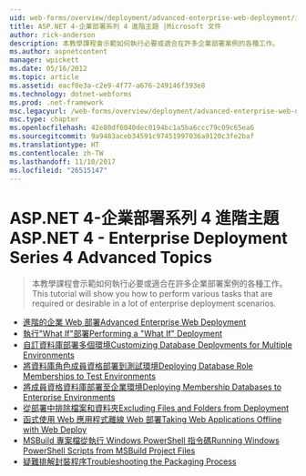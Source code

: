 ```yaml
---
uid: web-forms/overview/deployment/advanced-enterprise-web-deployment/index
title: ASP.NET 4-企業部署系列 4 進階主題 |Microsoft 文件
author: rick-anderson
description: 本教學課程會示範如何執行必要或適合在許多企業部署案例的各種工作。
ms.author: aspnetcontent
manager: wpickett
ms.date: 05/16/2012
ms.topic: article
ms.assetid: eacf0e3a-c2e9-4f77-a676-249146f393e8
ms.technology: dotnet-webforms
ms.prod: .net-framework
msc.legacyurl: /web-forms/overview/deployment/advanced-enterprise-web-deployment
msc.type: chapter
ms.openlocfilehash: 42e80df6040dec0194bc1a5ba6ccc79c09c65ea6
ms.sourcegitcommit: 9a9483aceb34591c97451997036a9120c3fe2baf
ms.translationtype: HT
ms.contentlocale: zh-TW
ms.lasthandoff: 11/10/2017
ms.locfileid: "26515147"
---
```

<a name="aspnet-4---enterprise-deployment-series-4-advanced-topics"></a><span data-ttu-id="7c6fd-103">ASP.NET 4-企業部署系列 4 進階主題</span><span class="sxs-lookup"><span data-stu-id="7c6fd-103">ASP.NET 4 - Enterprise Deployment Series 4 Advanced Topics</span></span>
====================
> <span data-ttu-id="7c6fd-104">本教學課程會示範如何執行必要或適合在許多企業部署案例的各種工作。</span><span class="sxs-lookup"><span data-stu-id="7c6fd-104">This tutorial will show you how to perform various tasks that are required or desirable in a lot of enterprise deployment scenarios.</span></span>


- [<span data-ttu-id="7c6fd-105">進階的企業 Web 部署</span><span class="sxs-lookup"><span data-stu-id="7c6fd-105">Advanced Enterprise Web Deployment</span></span>](advanced-enterprise-web-deployment.md)
- [<span data-ttu-id="7c6fd-106">執行"What If"部署</span><span class="sxs-lookup"><span data-stu-id="7c6fd-106">Performing a "What If" Deployment</span></span>](performing-a-what-if-deployment.md)
- [<span data-ttu-id="7c6fd-107">自訂資料庫部署多個環境</span><span class="sxs-lookup"><span data-stu-id="7c6fd-107">Customizing Database Deployments for Multiple Environments</span></span>](customizing-database-deployments-for-multiple-environments.md)
- [<span data-ttu-id="7c6fd-108">將資料庫角色成員資格部署到測試環境</span><span class="sxs-lookup"><span data-stu-id="7c6fd-108">Deploying Database Role Memberships to Test Environments</span></span>](deploying-database-role-memberships-to-test-environments.md)
- [<span data-ttu-id="7c6fd-109">將成員資格資料庫部署至企業環境</span><span class="sxs-lookup"><span data-stu-id="7c6fd-109">Deploying Membership Databases to Enterprise Environments</span></span>](deploying-membership-databases-to-enterprise-environments.md)
- [<span data-ttu-id="7c6fd-110">從部署中排除檔案和資料夾</span><span class="sxs-lookup"><span data-stu-id="7c6fd-110">Excluding Files and Folders from Deployment</span></span>](excluding-files-and-folders-from-deployment.md)
- [<span data-ttu-id="7c6fd-111">函式使用 Web 應用程式離線 Web 部署</span><span class="sxs-lookup"><span data-stu-id="7c6fd-111">Taking Web Applications Offline with Web Deploy</span></span>](taking-web-applications-offline-with-web-deploy.md)
- [<span data-ttu-id="7c6fd-112">MSBuild 專案檔從執行 Windows PowerShell 指令碼</span><span class="sxs-lookup"><span data-stu-id="7c6fd-112">Running Windows PowerShell Scripts from MSBuild Project Files</span></span>](running-windows-powershell-scripts-from-msbuild-project-files.md)
- [<span data-ttu-id="7c6fd-113">疑難排解封裝程序</span><span class="sxs-lookup"><span data-stu-id="7c6fd-113">Troubleshooting the Packaging Process</span></span>](troubleshooting-the-packaging-process.md)
